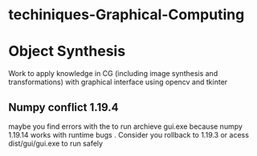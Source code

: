 # techiniques-Graphical-Computing

<h1>Object Synthesis</h1>
<p>Work to apply knowledge in CG (including image synthesis and transformations) with graphical interface using opencv and tkinter</p>

<h2>Numpy conflict 1.19.4</h2>
maybe you find errors with the to run archieve gui.exe because numpy 1.19.14 works with runtime bugs
. Consider you rollback to 1.19.3 or acess dist/gui/gui.exe to run safely
